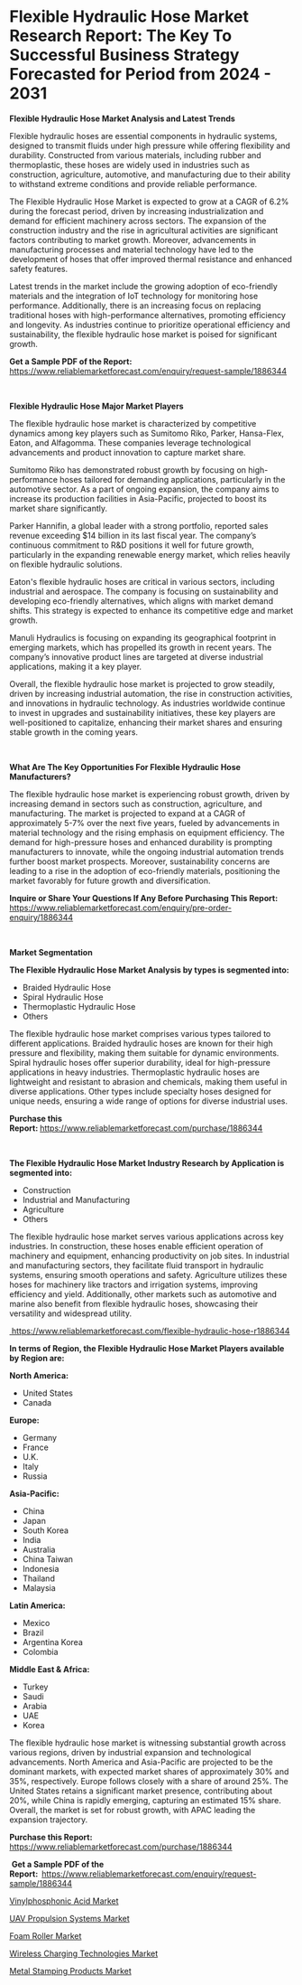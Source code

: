 <p><h1>Flexible Hydraulic Hose Market Research Report: The Key To Successful Business Strategy Forecasted for Period from 2024 - 2031</h1></p><p><strong>Flexible Hydraulic Hose Market Analysis and Latest Trends</strong></p>
<p><p>Flexible hydraulic hoses are essential components in hydraulic systems, designed to transmit fluids under high pressure while offering flexibility and durability. Constructed from various materials, including rubber and thermoplastic, these hoses are widely used in industries such as construction, agriculture, automotive, and manufacturing due to their ability to withstand extreme conditions and provide reliable performance.</p><p>The Flexible Hydraulic Hose Market is expected to grow at a CAGR of 6.2% during the forecast period, driven by increasing industrialization and demand for efficient machinery across sectors. The expansion of the construction industry and the rise in agricultural activities are significant factors contributing to market growth. Moreover, advancements in manufacturing processes and material technology have led to the development of hoses that offer improved thermal resistance and enhanced safety features.</p><p>Latest trends in the market include the growing adoption of eco-friendly materials and the integration of IoT technology for monitoring hose performance. Additionally, there is an increasing focus on replacing traditional hoses with high-performance alternatives, promoting efficiency and longevity. As industries continue to prioritize operational efficiency and sustainability, the flexible hydraulic hose market is poised for significant growth.</p></p>
<p><strong>Get a Sample PDF of the Report:&nbsp;</strong> <a href="https://www.reliablemarketforecast.com/enquiry/request-sample/1886344?utm_campaign=1108&utm_medium=2&utm_source=Github&utm_content=ia&utm_term=14112024&utm_id=flexible-hydraulic-hose">https://www.reliablemarketforecast.com/enquiry/request-sample/1886344</a></p>
<p>&nbsp;</p>
<p><strong>Flexible Hydraulic Hose Major Market Players</strong></p>
<p><p>The flexible hydraulic hose market is characterized by competitive dynamics among key players such as Sumitomo Riko, Parker, Hansa-Flex, Eaton, and Alfagomma. These companies leverage technological advancements and product innovation to capture market share.</p><p>Sumitomo Riko has demonstrated robust growth by focusing on high-performance hoses tailored for demanding applications, particularly in the automotive sector. As a part of ongoing expansion, the company aims to increase its production facilities in Asia-Pacific, projected to boost its market share significantly.</p><p>Parker Hannifin, a global leader with a strong portfolio, reported sales revenue exceeding $14 billion in its last fiscal year. The company’s continuous commitment to R&D positions it well for future growth, particularly in the expanding renewable energy market, which relies heavily on flexible hydraulic solutions.</p><p>Eaton's flexible hydraulic hoses are critical in various sectors, including industrial and aerospace. The company is focusing on sustainability and developing eco-friendly alternatives, which aligns with market demand shifts. This strategy is expected to enhance its competitive edge and market growth.</p><p>Manuli Hydraulics is focusing on expanding its geographical footprint in emerging markets, which has propelled its growth in recent years. The company’s innovative product lines are targeted at diverse industrial applications, making it a key player.</p><p>Overall, the flexible hydraulic hose market is projected to grow steadily, driven by increasing industrial automation, the rise in construction activities, and innovations in hydraulic technology. As industries worldwide continue to invest in upgrades and sustainability initiatives, these key players are well-positioned to capitalize, enhancing their market shares and ensuring stable growth in the coming years.</p></p>
<p>&nbsp;</p>
<p><strong>What Are The Key Opportunities For Flexible Hydraulic Hose Manufacturers?</strong></p>
<p><p>The flexible hydraulic hose market is experiencing robust growth, driven by increasing demand in sectors such as construction, agriculture, and manufacturing. The market is projected to expand at a CAGR of approximately 5-7% over the next five years, fueled by advancements in material technology and the rising emphasis on equipment efficiency. The demand for high-pressure hoses and enhanced durability is prompting manufacturers to innovate, while the ongoing industrial automation trends further boost market prospects. Moreover, sustainability concerns are leading to a rise in the adoption of eco-friendly materials, positioning the market favorably for future growth and diversification.</p></p>
<p><strong>Inquire or Share Your Questions If Any Before Purchasing This Report:</strong> <a href="https://www.reliablemarketforecast.com/enquiry/pre-order-enquiry/1886344?utm_campaign=1108&utm_medium=2&utm_source=Github&utm_content=ia&utm_term=14112024&utm_id=flexible-hydraulic-hose">https://www.reliablemarketforecast.com/enquiry/pre-order-enquiry/1886344</a></p>
<p>&nbsp;</p>
<p><strong>Market Segmentation</strong></p>
<p><strong>The Flexible Hydraulic Hose Market Analysis by types is segmented into:</strong></p>
<p><ul><li>Braided Hydraulic Hose</li><li>Spiral Hydraulic Hose</li><li>Thermoplastic Hydraulic Hose</li><li>Others</li></ul></p>
<p><p>The flexible hydraulic hose market comprises various types tailored to different applications. Braided hydraulic hoses are known for their high pressure and flexibility, making them suitable for dynamic environments. Spiral hydraulic hoses offer superior durability, ideal for high-pressure applications in heavy industries. Thermoplastic hydraulic hoses are lightweight and resistant to abrasion and chemicals, making them useful in diverse applications. Other types include specialty hoses designed for unique needs, ensuring a wide range of options for diverse industrial uses.</p></p>
<p><strong>Purchase this Report:&nbsp;</strong><a href="https://www.reliablemarketforecast.com/purchase/1886344?utm_campaign=1108&utm_medium=2&utm_source=Github&utm_content=ia&utm_term=14112024&utm_id=flexible-hydraulic-hose">https://www.reliablemarketforecast.com/purchase/1886344</a></p>
<p>&nbsp;</p>
<p><strong>The Flexible Hydraulic Hose Market Industry Research by Application is segmented into:</strong></p>
<p><ul><li>Construction</li><li>Industrial and Manufacturing</li><li>Agriculture</li><li>Others</li></ul></p>
<p><p>The flexible hydraulic hose market serves various applications across key industries. In construction, these hoses enable efficient operation of machinery and equipment, enhancing productivity on job sites. In industrial and manufacturing sectors, they facilitate fluid transport in hydraulic systems, ensuring smooth operations and safety. Agriculture utilizes these hoses for machinery like tractors and irrigation systems, improving efficiency and yield. Additionally, other markets such as automotive and marine also benefit from flexible hydraulic hoses, showcasing their versatility and widespread utility.</p></p>
<p><a href="https://www.reliablemarketforecast.com/flexible-hydraulic-hose-r1886344?utm_campaign=1108&utm_medium=2&utm_source=Github&utm_content=ia&utm_term=14112024&utm_id=flexible-hydraulic-hose">&nbsp;https://www.reliablemarketforecast.com/flexible-hydraulic-hose-r1886344</a></p>
<p><strong>In terms of Region, the Flexible Hydraulic Hose Market Players available by Region are:</strong></p>
<p>
    <p> <strong> North America: </strong>
        <ul>
            <li>United States</li>
            <li>Canada</li>
        </ul>
        </p> 
    <p> <strong> Europe: </strong>
        <ul>
            <li>Germany</li>
            <li>France</li>
            <li>U.K.</li>
            <li>Italy</li>
            <li>Russia</li>
        </ul>
        </p> 
    <p> <strong> Asia-Pacific: </strong>
        <ul>
            <li>China</li>
            <li>Japan</li>
            <li>South Korea</li>
            <li>India</li>
            <li>Australia</li>
            <li>China Taiwan</li>
            <li>Indonesia</li>
            <li>Thailand</li>
            <li>Malaysia</li>
        </ul>
        </p> 
    <p> <strong> Latin America: </strong>
        <ul>
            <li>Mexico</li>
            <li>Brazil</li>
            <li>Argentina Korea</li>
            <li>Colombia</li>
        </ul>
        </p> 
    <p> <strong> Middle East & Africa: </strong>
        <ul>
            <li>Turkey</li>
            <li>Saudi</li>
            <li>Arabia</li>
            <li>UAE</li>
            <li>Korea</li>
        </ul>
    </p>
    </p>
<p><p>The flexible hydraulic hose market is witnessing substantial growth across various regions, driven by industrial expansion and technological advancements. North America and Asia-Pacific are projected to be the dominant markets, with expected market shares of approximately 30% and 35%, respectively. Europe follows closely with a share of around 25%. The United States retains a significant market presence, contributing about 20%, while China is rapidly emerging, capturing an estimated 15% share. Overall, the market is set for robust growth, with APAC leading the expansion trajectory.</p></p>
<p><strong>Purchase this Report: </strong><a href="https://www.reliablemarketforecast.com/purchase/1886344?utm_campaign=1108&utm_medium=2&utm_source=Github&utm_content=ia&utm_term=14112024&utm_id=flexible-hydraulic-hose">https://www.reliablemarketforecast.com/purchase/1886344</a></p>
<p>&nbsp;<strong>Get a Sample PDF of the Report:&nbsp;&nbsp;</strong><a href="https://www.reliablemarketforecast.com/enquiry/request-sample/1886344?utm_campaign=1108&utm_medium=2&utm_source=Github&utm_content=ia&utm_term=14112024&utm_id=flexible-hydraulic-hose">https://www.reliablemarketforecast.com/enquiry/request-sample/1886344</a></p>
<p><strong></strong></p>
<p><p><a href="https://www.linkedin.com/pulse/vinylphosphonic-acid-market-global-regional-analysis-6rn4c?utm_campaign=1108&utm_medium=2&utm_source=Github&utm_content=ia&utm_term=14112024&utm_id=flexible-hydraulic-hose">Vinylphosphonic Acid Market</a></p><p><a href="https://issuu.com/reportprime-2/docs/uav-propulsion-systems-market-size-_61c17ce829db15?utm_campaign=1108&utm_medium=2&utm_source=Github&utm_content=ia&utm_term=14112024&utm_id=flexible-hydraulic-hose">UAV Propulsion Systems Market</a></p><p><a href="https://www.linkedin.com/pulse/foam-roller-industry-resonance-6-amplification-across-domains-mgafc?utm_campaign=1108&utm_medium=2&utm_source=Github&utm_content=ia&utm_term=14112024&utm_id=flexible-hydraulic-hose">Foam Roller Market</a></p><p><a href="https://issuu.com/reportprime-2/docs/wireless-charging-technologies-mark_bd80642a5e1fe0?utm_campaign=1108&utm_medium=2&utm_source=Github&utm_content=ia&utm_term=14112024&utm_id=flexible-hydraulic-hose">Wireless Charging Technologies Market</a></p><p><a href="https://www.linkedin.com/pulse/unlocking-growth-potential-strategic-analysis-metal-stamping-1mnff?utm_campaign=1108&utm_medium=2&utm_source=Github&utm_content=ia&utm_term=14112024&utm_id=flexible-hydraulic-hose">Metal Stamping Products Market</a></p></p>